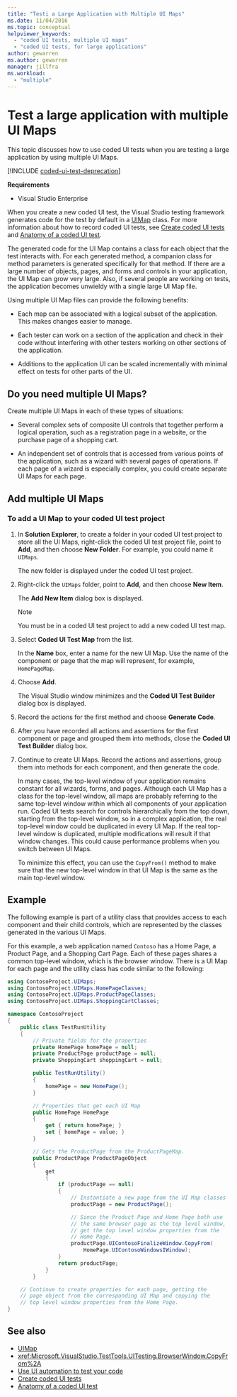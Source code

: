 ```yaml
---
title: "Testi a Large Application with Multiple UI Maps"
ms.date: 11/04/2016
ms.topic: conceptual
helpviewer_keywords:
  - "coded UI tests, multiple UI maps"
  - "coded UI tests, for large applications"
author: gewarren
ms.author: gewarren
manager: jillfra
ms.workload:
  - "multiple"
---
```

# Test a large application with multiple UI Maps

This topic discusses how to use coded UI tests when you are testing a large application by using multiple UI Maps.

[!INCLUDE [coded-ui-test-deprecation](includes/coded-ui-test-deprecation.md)]

**Requirements**

- Visual Studio Enterprise

When you create a new coded UI test, the Visual Studio testing framework generates code for the test by default in a [UIMap](/previous-versions/dd580454(v=vs.140)) class. For more information about how to record coded UI tests, see [Create coded UI tests](../test/use-ui-automation-to-test-your-code.md) and [Anatomy of a coded UI test](../test/anatomy-of-a-coded-ui-test.md).

The generated code for the UI Map contains a class for each object that the test interacts with. For each generated method, a companion class for method parameters is generated specifically for that method. If there are a large number of objects, pages, and forms and controls in your application, the UI Map can grow very large. Also, if several people are working on tests, the application becomes unwieldy with a single large UI Map file.

Using multiple UI Map files can provide the following benefits:

- Each map can be associated with a logical subset of the application. This makes changes easier to manage.

- Each tester can work on a section of the application and check in their code without interfering with other testers working on other sections of the application.

- Additions to the application UI can be scaled incrementally with minimal effect on tests for other parts of the UI.

## Do you need multiple UI Maps?
 Create multiple UI Maps in each of these types of situations:

- Several complex sets of composite UI controls that together perform a logical operation, such as a registration page in a website, or the purchase page of a shopping cart.

- An independent set of controls that is accessed from various points of the application, such as a wizard with several pages of operations. If each page of a wizard is especially complex, you could create separate UI Maps for each page.

## Add multiple UI Maps

### To add a UI Map to your coded UI test project

1. In **Solution Explorer**, to create a folder in your coded UI test project to store all the UI Maps, right-click the coded UI test project file, point to **Add**, and then choose **New Folder**. For example, you could name it `UIMaps`.

    The new folder is displayed under the coded UI test project.

2. Right-click the `UIMaps` folder, point to **Add**, and then choose **New Item**.

    The **Add New Item** dialog box is displayed.

   > [!NOTE]
   > You must be in a coded UI test project to add a new coded UI test map.

3. Select **Coded UI Test Map** from the list.

    In the **Name** box, enter a name for the new UI Map. Use the name of the component or page that the map will represent, for example, `HomePageMap`.

4. Choose **Add**.

    The Visual Studio window minimizes and the **Coded UI Test Builder** dialog box is displayed.

5. Record the actions for the first method and choose **Generate Code**.

6. After you have recorded all actions and assertions for the first component or page and grouped them into methods, close the **Coded UI Test Builder** dialog box.

7. Continue to create UI Maps. Record the actions and assertions, group them into methods for each component, and then generate the code.

   In many cases, the top-level window of your application remains constant for all wizards, forms, and pages. Although each UI Map has a class for the top-level window, all maps are probably referring to the same top-level window within which all components of your application run. Coded UI tests search for controls hierarchically from the top down, starting from the top-level window, so in a complex application, the real top-level window could be duplicated in every UI Map. If the real top-level window is duplicated, multiple modifications will result if that window changes. This could cause performance problems when you switch between UI Maps.

   To minimize this effect, you can use the `CopyFrom()` method to make sure that the new top-level window in that UI Map is the same as the main top-level window.

## Example

The following example is part of a utility class that provides access to each component and their child controls, which are represented by the classes generated in the various UI Maps.

For this example, a web application named `Contoso` has a Home Page, a Product Page, and a Shopping Cart Page. Each of these pages shares a common top-level window, which is the browser window. There is a UI Map for each page and the utility class has code similar to the following:

```csharp
using ContosoProject.UIMaps;
using ContosoProject.UIMaps.HomePageClasses;
using ContosoProject.UIMaps.ProductPageClasses;
using ContosoProject.UIMaps.ShoppingCartClasses;

namespace ContosoProject
{
    public class TestRunUtility
    {
        // Private fields for the properties
        private HomePage homePage = null;
        private ProductPage productPage = null;
        private ShoppingCart shoppingCart = null;

        public TestRunUtility()
        {
            homePage = new HomePage();
        }

        // Properties that get each UI Map
        public HomePage HomePage
        {
            get { return homePage; }
            set { homePage = value; }
        }

        // Gets the ProductPage from the ProductPageMap.
        public ProductPage ProductPageObject
        {
            get
            {
                if (productPage == null)
                {
                    // Instantiate a new page from the UI Map classes
                    productPage = new ProductPage();

                    // Since the Product Page and Home Page both use
                    // the same browser page as the top level window,
                    // get the top level window properties from the
                    // Home Page.
                    productPage.UIContosoFinalizeWindow.CopyFrom(
                        HomePage.UIContosoWindowsIWindow);
                }
                return productPage;
            }
        }

    // Continue to create properties for each page, getting the
    // page object from the corresponding UI Map and copying the
    // top level window properties from the Home Page.
}
```

## See also

- [UIMap](/previous-versions/dd580454(v=vs.140))
- <xref:Microsoft.VisualStudio.TestTools.UITesting.BrowserWindow.CopyFrom%2A>
- [Use UI automation to test your code](../test/use-ui-automation-to-test-your-code.md)
- [Create coded UI tests](../test/use-ui-automation-to-test-your-code.md)
- [Anatomy of a coded UI test](../test/anatomy-of-a-coded-ui-test.md)
